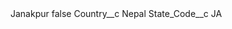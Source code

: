 <?xml version="1.0" encoding="UTF-8"?>
<CustomMetadata xmlns="http://soap.sforce.com/2006/04/metadata" xmlns:xsi="http://www.w3.org/2001/XMLSchema-instance" xmlns:xsd="http://www.w3.org/2001/XMLSchema">
    <label>Janakpur</label>
    <protected>false</protected>
    <values>
        <field>Country__c</field>
        <value xsi:type="xsd:string">Nepal</value>
    </values>
    <values>
        <field>State_Code__c</field>
        <value xsi:type="xsd:string">JA</value>
    </values>
</CustomMetadata>
